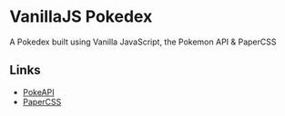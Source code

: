 # VanillaJS Pokedex

A Pokedex built using Vanilla JavaScript, the Pokemon API & PaperCSS

## Links

- [PokeAPI](https://pokeapi.co/)
- [PaperCSS](https://www.getpapercss.com/)
